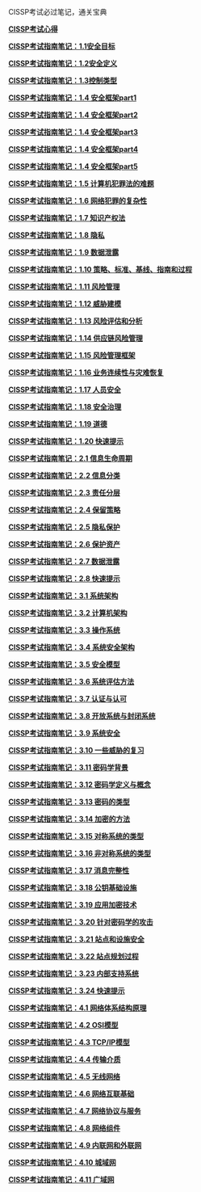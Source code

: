CISSP考试必过笔记，通关宝典

**[CISSP考试心得](https://mp.weixin.qq.com/s/YRuiZ81dQKqNuhYkyFTtAA)**

**[CISSP考试指南笔记：1.1安全目标](https://mp.weixin.qq.com/s/A6RpPhmU0dCQ3C-LVFPgRA)**

**[CISSP考试指南笔记：1.2安全定义](https://mp.weixin.qq.com/s/hjOtRpWbUQj1HAwxLG4cwQ)**

**[CISSP考试指南笔记：1.3控制类型](https://mp.weixin.qq.com/s/A-6UKjg5k2j1WFcxTmiMJg)**

**[CISSP考试指南笔记：1.4 安全框架part1](https://mp.weixin.qq.com/s/XEQS5tu3qVUb6AVnVq9EoA)**

**[CISSP考试指南笔记：1.4 安全框架part2](https://mp.weixin.qq.com/s/pEyVWLKXdVT6b1-6NJARSA)**

**[CISSP考试指南笔记：1.4 安全框架part3](https://mp.weixin.qq.com/s/w5k20xx90rscaKU9QJfaiw)**

**[CISSP考试指南笔记：1.4 安全框架part4](https://mp.weixin.qq.com/s/Z7GVz4ok_CsIvWtkrq8dpw)**

**[CISSP考试指南笔记：1.4 安全框架part5](https://mp.weixin.qq.com/s/UiO8DNaaRjFmhMWW49245w)**

**[CISSP考试指南笔记：1.5 计算机犯罪法的难题](https://mp.weixin.qq.com/s/uFan2YcjlSTg0BOk9xeR7Q)**

**[CISSP考试指南笔记：1.6 网络犯罪的复杂性](https://mp.weixin.qq.com/s/yCSLIbQMdZGmw6NRyURWvw)**

**[CISSP考试指南笔记：1.7 知识产权法](https://mp.weixin.qq.com/s/2xrZcpO9dNJgdq7R0Gay_g)**

**[CISSP考试指南笔记：1.8 隐私](https://mp.weixin.qq.com/s/oS0HxqkxsvtAFMdT-fytuw)**

**[CISSP考试指南笔记：1.9 数据泄露](https://mp.weixin.qq.com/s/gctYjrYXUK9kwickGl9GmQ)**

**[CISSP考试指南笔记：1.10 策略、标准、基线、指南和过程](https://mp.weixin.qq.com/s/QMNjFGyM8muFGxnB3bf9kA)**

**[CISSP考试指南笔记：1.11 风险管理](https://mp.weixin.qq.com/s/XWoTNo8gJ01Cw_uvh46qXA)**

**[CISSP考试指南笔记：1.12 威胁建模](https://mp.weixin.qq.com/s/TKU81Cuoy7ajj6ZAscNfaw)**

**[CISSP考试指南笔记：1.13 风险评估和分析](https://mp.weixin.qq.com/s/RdRwGHqUI6ivEFUGgo32sg)**

**[CISSP考试指南笔记：1.14 供应链风险管理](https://mp.weixin.qq.com/s/s55fdV9oI77nf-nVuyNX4A)**

**[CISSP考试指南笔记：1.15 风险管理框架](https://mp.weixin.qq.com/s/nOxKKRmVWlENKl5AyJLhRQ)**

**[CISSP考试指南笔记：1.16 业务连续性与灾难恢复](https://mp.weixin.qq.com/s/eCd4wNXLDZ50sze9ksSCjA)**

**[CISSP考试指南笔记：1.17 人员安全](https://mp.weixin.qq.com/s/j9vNbARqhfj25NomQ0Zczg)**

**[CISSP考试指南笔记：1.18 安全治理](https://mp.weixin.qq.com/s/uslzXyVNln_FydYcXsJfsA)**

**[CISSP考试指南笔记：1.19 道德](https://mp.weixin.qq.com/s/wqO4htZrSCaDu09169kCjw)**

**[CISSP考试指南笔记：1.20 快速提示](https://mp.weixin.qq.com/s/HOjGI42VNvcsBVOA5YRppw)**

**[CISSP考试指南笔记：2.1 信息生命周期](https://mp.weixin.qq.com/s/2eV5AHoeM7cKvV8c4_AlHA)**

**[CISSP考试指南笔记：2.2 信息分类](https://mp.weixin.qq.com/s/Njvg6yEk6fHoX17to2ip6A)**

**[CISSP考试指南笔记：2.3 责任分层](https://mp.weixin.qq.com/s/lT8HLB2vlKzS1-r82HBCRw)**

**[CISSP考试指南笔记：2.4 保留策略](https://mp.weixin.qq.com/s/kgrzg_XJKvOABuQFaUqFtA)**

**[CISSP考试指南笔记：2.5 隐私保护](https://mp.weixin.qq.com/s/8U7lfAGku3CVZi0H5_tjeg)**

**[CISSP考试指南笔记：2.6 保护资产](https://mp.weixin.qq.com/s/6zlU2EUXSLeolaZb1oG6BQ)**

**[CISSP考试指南笔记：2.7 数据泄露](https://mp.weixin.qq.com/s/8eKqrHWa2Q3NAEPceXOQpw)**

**[CISSP考试指南笔记：2.8 快速提示](https://mp.weixin.qq.com/s/LVxBcA6mf08sndW6_PO_vA)**

**[CISSP考试指南笔记：3.1 系统架构](https://mp.weixin.qq.com/s/WuLTRkRRuYizNSGgnZh5jg)**

**[CISSP考试指南笔记：3.2 计算机架构](https://mp.weixin.qq.com/s/uIRl0pEFwF2qg0vIzIwdRQ)**

**[CISSP考试指南笔记：3.3 操作系统](https://mp.weixin.qq.com/s/qrXXvv5e8WOG_bv1H3sFNQ)**

**[CISSP考试指南笔记：3.4 系统安全架构](https://mp.weixin.qq.com/s/sEL_34X6amwkX9THafX1ww)**

**[CISSP考试指南笔记：3.5 安全模型](https://mp.weixin.qq.com/s/GL7_Dr6xMacpY7n0plxJNQ)**

**[CISSP考试指南笔记：3.6 系统评估方法](https://mp.weixin.qq.com/s/d9lvIMZMPLsqOcVEpxhL0g)**

**[CISSP考试指南笔记：3.7 认证与认可](https://mp.weixin.qq.com/s/3SMVzoviDZKKw3klkuVVdQ)**

**[CISSP考试指南笔记：3.8 开放系统与封闭系统](https://mp.weixin.qq.com/s/BAl9u1KQWT_nKhd8XVznDw)**

**[CISSP考试指南笔记：3.9 系统安全](https://mp.weixin.qq.com/s/rY8E2ZRtOlQCo9YR4JWNIA)**

**[CISSP考试指南笔记：3.10 一些威胁的复习](https://mp.weixin.qq.com/s/q6a5VHC1Gfaqul6ILLHabQ)**

**[CISSP考试指南笔记：3.11 密码学背景](https://mp.weixin.qq.com/s/Jd9fiX6heBWD9-ClCzSlew)**

**[CISSP考试指南笔记：3.12 密码学定义与概念](https://mp.weixin.qq.com/s/EmKAWjuxwwmPRUn9t4QNow)**

**[CISSP考试指南笔记：3.13 密码的类型](https://mp.weixin.qq.com/s/1GVAg-Asmlezx_lsK667Wg)**

**[CISSP考试指南笔记：3.14 加密的方法](https://mp.weixin.qq.com/s/kyH2zwqieTHN2u03HcWHXw)**

**[CISSP考试指南笔记：3.15 对称系统的类型](https://mp.weixin.qq.com/s/ixA5rLmkUQBn7bQ1tRWBXg)**

**[CISSP考试指南笔记：3.16 非对称系统的类型](https://mp.weixin.qq.com/s/dXGVTORCTg5d7vChyBaWvw)**

**[CISSP考试指南笔记：3.17 消息完整性](https://mp.weixin.qq.com/s/_b4A47gvDLvxDen6iuMb6g)**

**[CISSP考试指南笔记：3.18 公钥基础设施](https://mp.weixin.qq.com/s/0vITNhCoCowr-hSNgqBq4A)**

**[CISSP考试指南笔记：3.19 应用加密技术](https://mp.weixin.qq.com/s/S461KKO145Vyw5pPmW92cQ)**

**[CISSP考试指南笔记：3.20 针对密码学的攻击](https://mp.weixin.qq.com/s/BrAMH7gNJEvw2zEbMFmd9w)**

**[CISSP考试指南笔记：3.21 站点和设施安全](https://mp.weixin.qq.com/s/wemNAXNNhHglmp8tY7Ltvw)**

**[CISSP考试指南笔记：3.22 站点规划过程](https://mp.weixin.qq.com/s/VX5HSFeCIB1IMNW7ZMxc2Q)**

**[CISSP考试指南笔记：3.23 内部支持系统](https://mp.weixin.qq.com/s/p5sEXfEMtRlX_TWsr-2yyw)**

**[CISSP考试指南笔记：3.24 快速提示](https://mp.weixin.qq.com/s/wtiigS2iODF53f-XNpmK7g)**

**[CISSP考试指南笔记：4.1 网络体系结构原理](https://mp.weixin.qq.com/s/sqUvMt4cKrWq_v669Cc_xQ)**

**[CISSP考试指南笔记：4.2 OSI模型](https://mp.weixin.qq.com/s/K6Gh7BthBMZ3cf98KW7UKA)**

**[CISSP考试指南笔记：4.3 TCP/IP模型](https://mp.weixin.qq.com/s/ElJNTxdF68cMNJlp3Xkhow)**

**[CISSP考试指南笔记：4.4 传输介质](https://mp.weixin.qq.com/s/gXk9-uND6rI4ZWYqmkf0-g)**

**[CISSP考试指南笔记：4.5 无线网络](https://mp.weixin.qq.com/s/bnkBqQgdKxNx2q7Oh6YddQ)**

**[CISSP考试指南笔记：4.6 网络互联基础](https://mp.weixin.qq.com/s/1oQGegSNibCQMB7iMpwbgQ)**

**[CISSP考试指南笔记：4.7 网络协议与服务](https://mp.weixin.qq.com/s/V_WaBhAuolzuGL8bfdQoog)**

**[CISSP考试指南笔记：4.8 网络组件](https://mp.weixin.qq.com/s/DaKJVvGq0fzdY6Wc4qlKvg)**

**[CISSP考试指南笔记：4.9 内联网和外联网](https://mp.weixin.qq.com/s/iOn9ewluronwmo-DUG_z-A)**

**[CISSP考试指南笔记：4.10 城域网](https://mp.weixin.qq.com/s/s1jdmjmIETW3nl63SC4-eg)**

**[CISSP考试指南笔记：4.11 广域网](https://mp.weixin.qq.com/s/eYJYEgHSnAQ-msP18kF4Og)**
